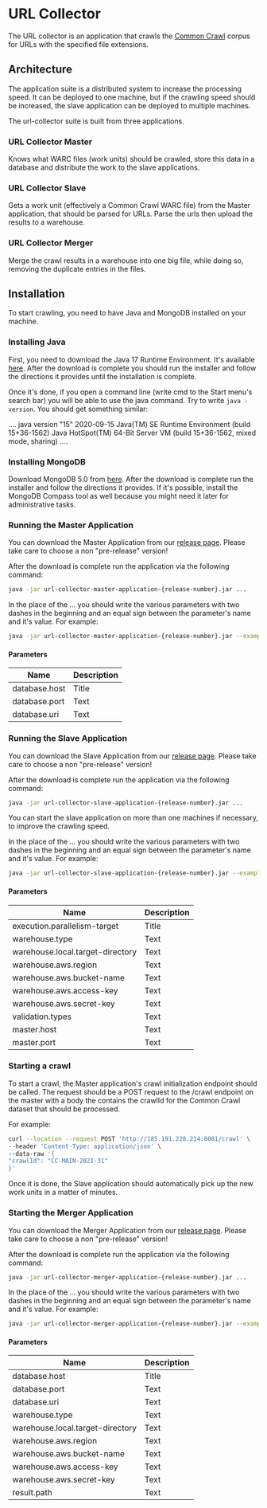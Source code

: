 # URL Collector

The URL collector is an application that crawls the [Common Crawl](https://commoncrawl.org/the-data/get-started/) corpus
for URLs with the specified file extensions.

## Architecture

The application suite is a distributed system to increase the processing speed. It can be deployed to one machine, but
if the crawling speed should be increased, the slave application can be deployed to multiple machines.

The url-collector suite is built from three applications.

### URL Collector Master

Knows what WARC files (work units) should be crawled, store this data in a database and distribute the work to the slave
applications.

### URL Collector Slave

Gets a work unit (effectively a Common Crawl WARC file) from the Master application, that should be parsed for URLs.
Parse the urls then upload the results to a warehouse.

### URL Collector Merger

Merge the crawl results in a warehouse into one big file, while doing so, removing the duplicate entries in the files.

## Installation

To start crawling, you need to have Java and MongoDB installed on your machine.

### Installing Java

First, you need to download the Java 17 Runtime Environment. It's
available [here](https://www.oracle.com/technetwork/java/javase/downloads/index.html). After the download is complete
you should run the installer and follow the directions it provides until the installation is complete.

Once it's done, if you open a command line (write cmd to the Start menu's search bar) you will be able to use the java
command. Try to write `java -version`. You should get something similar:

.... java version "15" 2020-09-15 Java(TM) SE Runtime Environment (build 15+36-1562)
Java HotSpot(TM) 64-Bit Server VM (build 15+36-1562, mixed mode, sharing)
....

### Installing MongoDB

Download MongoDB 5.0 from [here](https://www.mongodb.com/download-center/community). After the download is complete run
the installer and follow the directions it provides. If it's possible, install the MongoDB Compass tool as well because
you might need it later for administrative tasks.

### Running the Master Application

You can download the Master Application from
our [release page](https://github.com/bottomless-archive-project/url-collector/releases). Please take care to choose a
non "pre-release" version!

After the download is complete run the application via the following command:

```bash
java -jar url-collector-master-application-{release-number}.jar ...
```

In the place of the ... you should write the various parameters with two dashes in the beginning and an equal sign
between the parameter's name and it's value. For example:

```bash
java -jar url-collector-master-application-{release-number}.jar --example.parameter=value
```

#### Parameters

| Name          | Description |
| ------------- | ----------- |
| database.host | Title       |
| database.port | Text        |
| database.uri  | Text        |

### Running the Slave Application

You can download the Slave Application from
our [release page](https://github.com/bottomless-archive-project/url-collector/releases). Please take care to choose a
non "pre-release" version!

After the download is complete run the application via the following command:

```bash
java -jar url-collector-slave-application-{release-number}.jar ...
```

You can start the slave application on more than one machines if necessary, to improve the crawling speed.

In the place of the ... you should write the various parameters with two dashes in the beginning and an equal sign
between the parameter's name and it's value. For example:

```bash
java -jar url-collector-slave-application-{release-number}.jar --example.parameter=value
```

#### Parameters

| Name                             | Description |
| -------------------------------- | ----------- |
| execution.parallelism-target     | Title       |
| warehouse.type                   | Text        |
| warehouse.local.target-directory | Text        |
| warehouse.aws.region             | Text        |
| warehouse.aws.bucket-name        | Text        |
| warehouse.aws.access-key         | Text        |
| warehouse.aws.secret-key         | Text        |
| validation.types                 | Text        |
| master.host                      | Text        |
| master.port                      | Text        |

### Starting a crawl

To start a crawl, the Master application's crawl initialization endpoint should be called. The request should be a POST
request to the /crawl endpoint on the master with a body the contains the crawlId for the Common Crawl dataset that
should be processed.

For example:

```bash
curl --location --request POST 'http://185.191.228.214:8081/crawl' \
--header 'Content-Type: application/json' \
--data-raw '{
"crawlId": "CC-MAIN-2021-31"
}'
```

Once it is done, the Slave application should automatically pick up the new work units in a matter of minutes.

### Starting the Merger Application

You can download the Merger Application from
our [release page](https://github.com/bottomless-archive-project/url-collector/releases). Please take care to choose a
non "pre-release" version!

After the download is complete run the application via the following command:

```bash
java -jar url-collector-merger-application-{release-number}.jar ...
```

In the place of the ... you should write the various parameters with two dashes in the beginning and an equal sign
between the parameter's name and it's value. For example:

```bash
java -jar url-collector-merger-application-{release-number}.jar --example.parameter=value
```

#### Parameters

| Name                             | Description |
| -------------------------------- | ----------- |
| database.host                    | Title       |
| database.port                    | Text        |
| database.uri                     | Text        |
| warehouse.type                   | Text        |
| warehouse.local.target-directory | Text        |
| warehouse.aws.region             | Text        |
| warehouse.aws.bucket-name        | Text        |
| warehouse.aws.access-key         | Text        |
| warehouse.aws.secret-key         | Text        |
| result.path                      | Text        |
